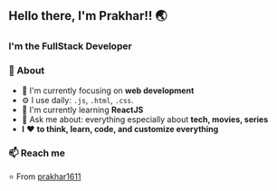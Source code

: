 ## Hello there, I'm Prakhar!! 🌏

### I'm the FullStack Developer

### 🚀 About

- 👀 I'm currently focusing on **web development**
- ⚙️ I use daily: `.js`, `.html`, `.css`.
- 🔭 I'm currently learning **ReactJS**
- 💬 Ask me about: everything especially about **tech, movies, series**
- **I** ❤️ **to think, learn, code, and customize everything**

### 📫 Reach me


⭐️ From [prakhar1611](https://github.com/prakhar1611)
